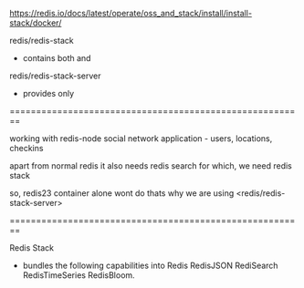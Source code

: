 https://redis.io/docs/latest/operate/oss_and_stack/install/install-stack/docker/

redis/redis-stack
- contains both <redis stack server> and <redis insight>

redis/redis-stack-server
- provides <redis stack server> only

========================================================

working with redis-node
social network application - users, locations, checkins

apart from normal redis
it also needs redis search
for which, we need redis stack

so, redis23 container alone wont do
thats why we are using <redis/redis-stack-server>

========================================================

Redis Stack 
- bundles the following capabilities into Redis
    RedisJSON
    RediSearch
    RedisTimeSeries
    RedisBloom.